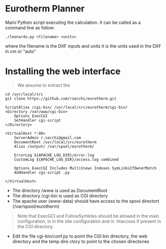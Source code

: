 # Eurotherm Planner

Maini Python script executing the calculation. It can be called as a command line as follow:
```
./leonardo.py <filename> <units>
```
where the filename is the DXF inputs and units it is the units used in the DXF in cm or "auto"

# Installing the web interface

> We assume to extract the  
```
cd /usr/local/src
git clone https://github.com/rsecchi/eurotherm.git
```

> 

```
ScriptAlias /cgi-bin/ /usr/local/src/eurotherm/cgi-bin/
<Directory /var/www/cgi-bin>
    Options ExecCGI
    SetHandler cgi-script
</Directory>

<VirtualHost *:80>
    ServerAdmin r.secchi@gmail.com
    DocumentRoot /usr/local/src/eurotherm
    Alias /output/ /var/spool/eurotherm/

    ErrorLog ${APACHE_LOG_DIR}/error.log
    CustomLog ${APACHE_LOG_DIR}/access.log combined

    Options ExecCGI Includes MultiViews Indexes SymLinksIfOwnerMatch
    AddHandler cgi-script .py

</VirtualHost>
```

* The directory /www is used as DocumentRoot
* The directory /cgi-bin is used as CGI directory
* The apache user (www-data) should have access to the spool directort (/var/spool/eurotherm)


> Note that ExecGCI and FollowSymlinks should be allowed in the main configuration, in
in the site configuration and in .htaccess if present in the CGI directory.

* Edit the file cgi-bin/conf.py to point the CGI bin directory, the web directory and the temp dire
ctory to point to the chosen directories

